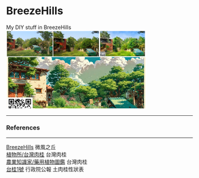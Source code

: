 # BreezeHills
My DIY stuff in BreezeHills 
<br>
<img src="pic/BreezeHills0328_2025.png" width=75%> <br>

---
### References
---
[BreezeHills](https://github.com/jmysu/BreezeHills/blob/main/pic/BreezeHillsMap_0330.png) 微風之丘 <br>
[植物所/台灣肉桂](http://kplant.biodiv.tw/%E5%8F%B0%E7%81%A3%E8%82%89%E6%A1%82/%E5%8F%B0%E7%81%A3%E8%82%89%E6%A1%82.htm) 台灣肉桂 <br>
[農業知識家/藥用植物圖鑑](https://kmweb.moa.gov.tw/subject/subject.php?id=37202) 台灣肉桂 <br>
[台桂1號](https://gazette.nat.gov.tw/EG_FileManager/eguploadpub/eg024223/ch07/type2/gov62/num30/images/Eg01.pdf) 行政院公報 土肉桂性狀表
